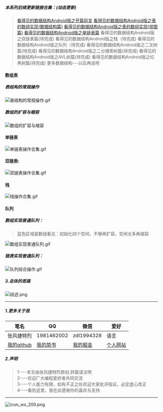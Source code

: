 
##### 本系列后续更新链接合集：(动态更新)
>[看得见的数据结构Android版之开篇前言](https://juejin.im/post/5bf52228e51d4542fc64d92f)
>[看得见的数据结构Android版之表的数组实现(数据结构篇)](https://juejin.im/post/5bf626c5e51d450d5441721d)
>[看得见的数据结构Android版之表的数组实现(视图篇)](https://juejin.im/post/5bf75f4f6fb9a049c6437d6f)
>[看得见的数据结构Android版之单链表篇](https://juejin.im/post/5bf8be9251882516be2ed1ad)
>看得见的数据结构Android版之双链表篇(待完成)
>看得见的数据结构Android版之栈（待完成)
>看得见的数据结构Android版之队列（待完成)
>看得见的数据结构Android版之二叉树篇(待完成)
>看得见的数据结构Android版之二分搜索树篇(待完成)
>看得见的数据结构Android版之AVL树篇(待完成)
>看得见的数据结构Android版之红黑树篇(待完成)
>更多数据结构---以后再说吧

#### 数组表

##### 表结构的常规操作

![表结构的常规操作.gif](https://upload-images.jianshu.io/upload_images/9414344-ec41a4b8c46a722f.gif?imageMogr2/auto-orient/strip)

##### 数组的扩容与缩容

![数组的扩容与缩容](https://upload-images.jianshu.io/upload_images/9414344-cd9e34edd4e06e31.gif?imageMogr2/auto-orient/strip)

#### 单链表

![单链表操作合集.gif](https://upload-images.jianshu.io/upload_images/9414344-d4b27f8f2eda6157.gif?imageMogr2/auto-orient/strip)


#### 双链表:

![双链表操作合集.gif](https://upload-images.jianshu.io/upload_images/9414344-b9130b82af8767fb.gif?imageMogr2/auto-orient/strip)


#### 栈

![栈操作合集.gif](https://upload-images.jianshu.io/upload_images/9414344-1d4016ae98a8a33f.gif?imageMogr2/auto-orient/strip)

#### 队列
##### 数组实现普通队列：
>蓝色区域是数组看见：初始化四个空间，不够再扩容，空闲太多再缩容

![数组实现普通队列.gif](https://upload-images.jianshu.io/upload_images/9414344-cc02cd46cad5f6c0.gif?imageMogr2/auto-orient/strip)

##### 链表实现普通队列：

![队列综合操作.gif](https://upload-images.jianshu.io/upload_images/9414344-ab1590aa27b4fced.gif?imageMogr2/auto-orient/strip)


##### 3.总体的思路

![综述.png](https://upload-images.jianshu.io/upload_images/9414344-99a900ad5ffc4ac5.png?imageMogr2/auto-orient/strip%7CimageView2/2/w/1240)


---

##### 1.更多关于我

笔名 | QQ|微信|爱好
---|---|---|---|
张风捷特烈 | 1981462002|zdl1994328|语言
 [我的github](https://github.com/toly1994328)|[我的简书](https://www.jianshu.com/u/e4e52c116681)|[我的掘金](https://juejin.im/user/5b42c0656fb9a04fe727eb37)|[个人网站](http://www.toly1994.com)

##### 2.声明
>1----本文由张风捷特烈原创,转载请注明  
2----欢迎广大编程爱好者共同交流  
3----个人能力有限，如有不正之处欢迎大家批评指证，必定虚心改正   
4----看到这里，我在此感谢你的喜欢与支持

---

![icon_wx_200.png](https://upload-images.jianshu.io/upload_images/9414344-8a0c95a090041a0d.png?imageMogr2/auto-orient/strip%7CimageView2/2/w/1240)
